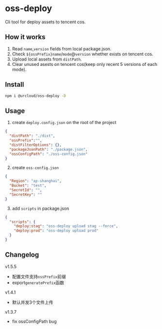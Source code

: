 # oss-deploy

Cli tool for deploy assets to tencent cos.

## How it works

1. Read `name`,`version` fields from local package.json.
2. Check `${ossPrefix}name`/`mode`@`version` whether exists on tencent cos.
3. Upload local assets from `distPath`.
4. Clear unused asests on tencent cos(keep only recent 5 versions of each mode).

## Install

```bash
npm i @urcloud/oss-deploy -D
```

## Usage

1. create `deploy.config.json` on the root of the project

```json
{
  "distPath": "./dist",
  "ossPrefix":"",
  "distFilterOptions": {},
  "packageJsonPath": "./package.json",
  "ossConfigPath": "./oss-config.json"
}
```

2. create `oss-config.json`

```json
{
  "Region": "ap-shanghai",
  "Bucket": "test",
  "SecretId": "",
  "SecretKey": ""
}
```

3. add `scripts` in package.json

```json
{
  "scripts": {
    "deploy:stag": "oss-deploy upload stag --force",
    "deploy:prod": "oss-deploy upload prod"
  }
}
```

## Changelog

v1.5.5
- 配置文件支持`ossPrefix`前缀
- export`generatePrefix`函数

v1.4.1
- 默认并发3个文件上传
  
v1.3.7
- fix ossConfigPath bug